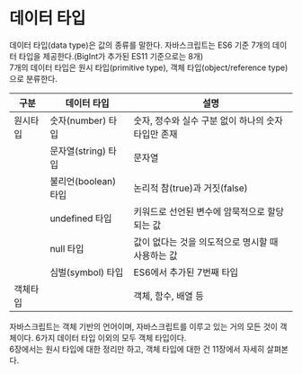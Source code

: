 # 데이터 타입

데이터 타입(data type)은 값의 종류를 말한다. 자바스크립트는 ES6 기준 7개의 데이터 타입을 제공한다.(BigInt가 추가된 ES11 기준으로는 8개)  
7개의 데이터 타입은 원시 타입(primitive type), 객체 타입(object/reference type)으로 분류한다.

| 구분     | 데이터 타입          | 설명                                                |
| -------- | -------------------- | --------------------------------------------------- |
| 원시타입 | 숫자(number) 타입    | 숫자, 정수와 실수 구분 없이 하나의 숫자 타입만 존재 |
|          | 문자열(string) 타입  | 문자열                                              |
|          | 불리언(boolean) 타입 | 논리적 참(true)과 거짓(false)                       |
|          | undefined 타입       | 키워드로 선언된 변수에 암묵적으로 할당되는 값       |
|          | null 타입            | 값이 없다는 것을 의도적으로 명시할 때 사용하는 값   |
|          | 심벌(symbol) 타입    | ES6에서 추가된 7번째 타입                           |
| 객체타입 |                      | 객체, 함수, 배열 등                                 |

자바스크립트는 객체 기반의 언어이며, 자바스크립트를 이루고 있는 거의 모든 것이 객체이다. 6가지 데이터 타입 이외의 모두 객체 타입이다.  
6장에서는 원시 타입에 대한 정리만 하고, 객체 타입에 대한 건 11장에서 자세히 살펴본다.

